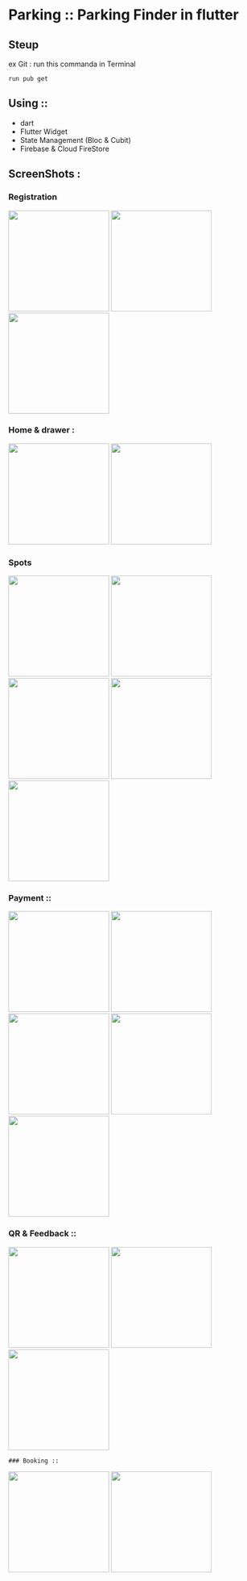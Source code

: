 # Parking :: Parking Finder in flutter 


## Steup
ex Git :
run this commanda in Terminal
~~~
run pub get 
~~~
## Using ::
- dart
- Flutter Widget
- State Management (Bloc & Cubit)
- Firebase & Cloud FireStore

## ScreenShots :
### Registration


 <img src="https://github.com/Heshamradi/Parking/assets/90778150/f5b7a611-0577-49b6-8381-17c38b719b95.png" width="200"  >
  <img src="https://github.com/Heshamradi/Parking/assets/90778150/8ac34c2e-fd6d-4b59-99c4-23dd6a6ccd20.png" width="200"  >
	 <img src="https://github.com/Heshamradi/Parking/assets/90778150/faac270b-3261-4897-b800-b3c4f58ea16f.png" width="200"  >
	
	
		
### Home & drawer :
		
		
	  
 <img src="https://github.com/Heshamradi/Parking/assets/90778150/794d01a8-f5c9-4424-a242-cbd1cc4d2f05.png" width="200"  >
  <img src="https://github.com/Heshamradi/Parking/assets/90778150/4dcbcce3-2092-42e6-afee-bac49c56a70a.png" width="200"  >
    	
	
### Spots

				
  <img src="https://github.com/Heshamradi/Parking/assets/90778150/4eabf6d0-62b5-49bf-ad72-9bc8648a9d1c.png" width="200"  >
  <img src="https://github.com/Heshamradi/Parking/assets/90778150/ad97631c-6aad-4411-b5cd-d40d33966fbd.png" width="200"  >
	<img src="https://github.com/Heshamradi/Parking/assets/90778150/b00ab66a-1658-46d8-94b0-278b2f6f96d7.png" width="200"  >
	<img src="https://github.com/Heshamradi/Parking/assets/90778150/1839ca95-2897-4406-8744-d32522d9b10e.png" width="200"  >
	<img src="https://github.com/Heshamradi/Parking/assets/90778150/111c545a-f22a-4eda-9cc4-121e6d94a2d9.png" width="200"  >
				
		
			
			
### Payment ::

			
<img src="https://github.com/Heshamradi/Parking/assets/90778150/59b6e8db-cd9d-4c45-8e4f-2d1d6156c9f1.png" width="200"  >
  <img src="https://github.com/Heshamradi/Parking/assets/90778150/626ac693-0812-4f44-9f3d-48a57e7c8fcb.png" width="200"  >
	<img src="https://github.com/Heshamradi/Parking/assets/90778150/af1411f9-5649-4a9b-9058-f5f361f46e9a.png" width="200"  >
	<img src="https://github.com/Heshamradi/Parking/assets/90778150/bcb968fb-8b78-4d60-85aa-80041d6a52e7.png" width="200"  >
	<img src="https://github.com/Heshamradi/Parking/assets/90778150/ab84a1d8-bf38-427e-96a3-92f7cca29840.png" width="200"  >
				

### QR & Feedback ::


 <img src="https://github.com/Heshamradi/Parking/assets/90778150/c52cc605-1efe-4192-bfb2-9704bb58bffa.png" width="200"  >
  <img src="https://github.com/Heshamradi/Parking/assets/90778150/7eb9d028-7678-447b-8897-651c8ddcde2c.png" width="200"  >
	<img src="https://github.com/Heshamradi/Parking/assets/90778150/f2d580b7-9abc-4315-91bc-15b81ba823e0.png" width="200"  >
	
	
	### Booking :: 
 <img src="https://github.com/Heshamradi/Parking/assets/90778150/efe440e4-9d79-4f5b-a03a-f6438f43b0ba.png" width="200"  >
  <img src="https://github.com/Heshamradi/Parking/assets/90778150/4875746d-0562-4550-a43c-993eed4a3b13.png" width="200"  >
	
			
			
			



			




